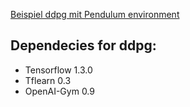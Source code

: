 [Beispiel ddpg mit Pendulum environment](https://pemami4911.github.io/blog/2016/08/21/ddpg-rl.html)

## Dependecies for ddpg:

- Tensorflow 1.3.0 
- Tflearn 0.3
- OpenAI-Gym 0.9
